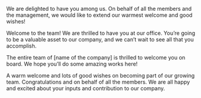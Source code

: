We are delighted to have you among us. On behalf of all the members and the management, we would like to extend our warmest welcome and good wishes!

Welcome to the team! We are thrilled to have you at our office. You’re going to be a valuable asset to our company, and we can’t wait to see all that you accomplish.

The entire team of [name of the company] is thrilled to welcome you on board. We hope you’ll do some amazing works here!

A warm welcome and lots of good wishes on becoming part of our growing team. Congratulations and on behalf of all the members. We are all happy and excited about your inputs and contribution to our company.
